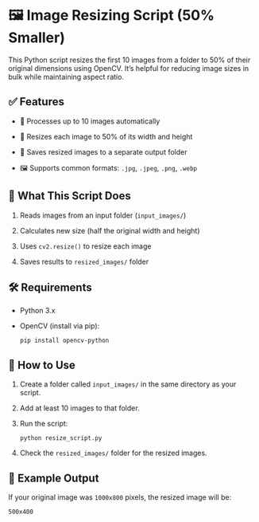 # 🖼️ Image Resizing Script (50% Smaller)
This Python script resizes the first 10 images from a folder to 50% of their original dimensions using OpenCV. It’s helpful for reducing image sizes in bulk while maintaining aspect ratio.

## ✅ Features
- 📂 Processes up to 10 images automatically

- 📏 Resizes each image to 50% of its width and height

- 💾 Saves resized images to a separate output folder

- 🖼️ Supports common formats: `.jpg`, `.jpeg`, `.png`, `.webp`

## 🧠 What This Script Does
1. Reads images from an input folder (`input_images/`)

2. Calculates new size (half the original width and height)

3. Uses `cv2.resize()` to resize each image

4. Saves results to `resized_images/` folder

## 🛠️ Requirements
- Python 3.x

- OpenCV (install via pip):

      pip install opencv-python

## 🚀 How to Use
1. Create a folder called `input_images/` in the same directory as your script.

2. Add at least 10 images to that folder.

3. Run the script:

       python resize_script.py
   
4. Check the `resized_images/` folder for the resized images.

## 🧪 Example Output
If your original image was `1000x800` pixels, the resized image will be:
  
    500x400
